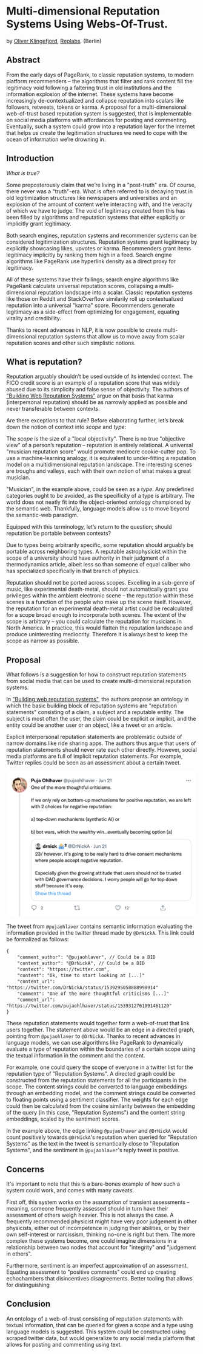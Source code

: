 # Multi-dimensional Reputation Systems Using Webs-Of-Trust.

by [Oliver Klingefjord](mailto:oliverklingefjord@gmail.com), [Replabs](https://replabs.xyz). (Berlin)

## Abstract

From the early days of PageRank, to classic reputation systems, to modern platform recommenders – the algorithms that filter and rank content fill the legitimacy void following a faltering trust in old institutions and the information explosion of the internet. These systems have become increasingly de-contextualized and collapse reputation into scalars like followers, retweets, tokens or karma. A proposal for a multi-dimensional web-of-trust based reputation system is suggested, that is implementable on social media platforms with affordances for posting and commenting. Eventually, such a system could grow into a reputation layer for the internet that helps us create the legitimation structures we need to cope with the ocean of information we’re drowning in.

## Introduction

_What is true?_

Some preposterously claim that we’re living in a "post-truth" era. Of course, there never was a "truth"-era. What is often referred to is decaying trust in old legitimization structures like newspapers and universities and an explosion of the amount of content we’re interacting with, and the veracity of which we have to judge. The void of legitimacy created from this has been filled by algorithms and reputation systems that either explicitly or implicitly grant legitimacy.

Both search engines, reputation systems and recommender systems can be considered legitimization structures. Reputation systems grant legitimacy by explicitly showcasing likes, upvotes or karma. Recommenders grant items legitimacy implicitly by ranking them high in a feed. Search engine algorithms like PageRank use hyperlink density as a direct proxy for legitimacy.

All of these systems have their failings; search engine algorithms like PageRank calculate universal reputation scores, collapsing a multi-dimensional reputation landscape into a scalar. Classic reputation systems like those on Reddit and StackOverflow similarily roll up contextualized reputation into a universal "karma" score. Recommenders generate legitimacy as a side-effect from optimizing for engagement, equating virality and credibility.

Thanks to recent advances in NLP, it is now possible to create multi-dimensional reputation systems that allow us to move away from scalar reputation scores and other such simplistic notions.

## What is reputation?

Reputation arguably shouldn’t be used outside of its intended context. The FICO credit score is an example of a reputation score that was widely abused due to its simplicity and false sense of objectivity. The authors of ["Building Web Reputation Systems"](https://www.amazon.com/Building-Reputation-Systems-Randy-Farmer/dp/059615979X) argue on that basis that karma (interpersonal reputation) should be as narrowly applied as possible and never transferable between contexts.

Are there exceptions to that rule? Before elaborating further, let’s break down the notion of context into _scope_ and _type_:

The _scope_ is the size of a "local objectivity". There is no true "objective view" of a person’s reputation – reputation is entirely relational. A universal "musician reputation score" would promote mediocre cookie-cutter pop. To use a machine-learning analogy, it is equivalent to under-fitting a reputation model on a multidimensional reputation landscape. The interesting scenes are troughs and valleys, each with their own notion of what makes a great musician.

"Musician", in the example above, could be seen as a _type_. Any predefined categories ought to be avoided, as the specificity of a type is arbitrary. The world does not neatly fit into the object-oriented ontology championed by the semantic web. Thankfully, language models allow us to move beyond the semantic-web paradigm.

Equipped with this terminology, let’s return to the question; should reputation be portable between contexts?

Due to types being arbitrarily specific, some reputation should arguably be portable across neighboring types. A reputable astrophysicist within the scope of a university should have authority in their judgment of a thermodynamics article, albeit less so than someone of equal caliber who has specialized specifically in that branch of physics.

Reputation should not be ported across scopes. Excelling in a sub-genre of music, like experimental death-metal, should not automatically grant you privileges within the ambient electronic scene – the reputation within these scenes is a function of the people who make up the scene itself. However, the reputation for an experimental death-metal artist could be recalculated for a scope broad enough to incorporate both scenes. The extent of the scope is arbitrary – you could calculate the reputation for musicians in North America. In practice, this would flatten the reputation landscape and produce uninteresting mediocrity. Therefore it is always best to keep the scope as narrow as possible.

## Proposal

What follows is a suggestion for how to construct reputation statements from social media that can be used to create multi-dimensional reputation systems.

In ["Building web reputation systems"](https://www.amazon.com/Building-Reputation-Systems-Randy-Farmer/dp/059615979X), the authors propose an ontology in which the basic building block of reputation systems are "reputation statements" consisting of a claim, a subject and a reputable entity. The subject is most often the user, the claim could be explicit or implicit, and the entity could be another user or an object, like a tweet or an article.

Explicit interpersonal reputation statements are problematic outside of narrow domains like ride sharing apps. The authors thus argue that users of reputation statements should never rate each other directly. However, social media platforms are full of implicit reputation statements. For example, Twitter replies could be seen as an assessment about a certain tweet.

![Twitter Response](./media/multi-dimensional-reputation-systems.png)

The tweet from `@pujaohlaver` contains semantic information evaluating the information provided in the twitter thread made by `@DrNickA`. This link could be formalized as follows:

```
{
	"comment_author": "@pujaohlaver", // Could be a DID
	"content_author": "@DrNickA", // Could be a DID
	"context": "httpos://twitter.com",
	"content": "Ok, time to start looking at [...]"
	"content_url": "https://twitter.com/DrNickA/status/1539295058888998914"
	"comment": "One of the more thoughtful criticisms [...]"
	"comment_url": "https://twitter.com/pujaohlhaver/status/1539312761091461120"
}
```

These reputation statements would together form a web-of-trust that link users together. The statement above would be an edge in a directed graph, pointing from `@pujaohlaver` to `@DrNickA`. Thanks to recent advances in language models, we can use algorithms like PageRank to dynamically evaluate a type of reputation within the boundaries of a certain scope using the textual information in the comment and the content.

For example, one could query the scope of everyone in a twitter list for the reputation type of "Reputation Systems". A directed graph could be constructed from the reputation statements for all the participants in the scope. The content strings could be converted to language embeddings through an embedding model, and the comment strings could be converted to floating points using a sentiment classifier. The weights for each edge could then be calculated from the cosine similarity between the embedding of the query (in this case, "Reputation Systems") and the content string embeddings, scaled by the sentiment scores.

In the example above, the edge linking `@pujaolhaver` and `@DrNickA` would count positively towards `@DrNickA`'s reputation when queried for "Reputation Systems" as the text in the tweet is semantically close to "Reputation Systems", and the sentiment in `@pujaohlaver`'s reply tweet is positive.

## Concerns

It's important to note that this is a bare-bones example of how such a system could work, and comes with many caveats.

First off, this system works on the assumption of transient assessments – meaning, someone frequently assessed should in turn have their assessment of others weigh heavier. This is not always the case. A frequently recommended physicist might have very poor judgement in other physicists, either out of incompetence in judging their abilities, or by their own self-interest or narcissism, thinking no-one is right but them. The more complex these systems become, one could imagine dimensions in a relationship between two nodes that account for "integrity" and "judgement in others".

Furthermore, sentiment is an imperfect approximation of an assessment. Equating assessment to "positive comments" could end up creating echochambers that disincentives disagreements. Better tooling that allows for distinguishing 


## Conclusion

An ontology of a web-of-trust consisting of reputation statements with textual information, that can be queried for given a scope and a type using language models is suggested. This system could be constructed using scraped twitter data, but would generalize to any social media platform that allows for posting and commenting using text.
